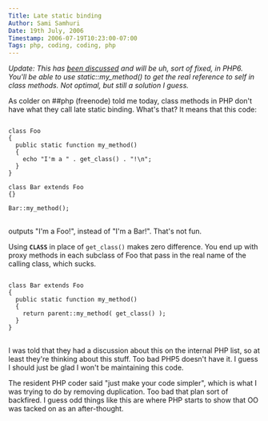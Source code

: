 ```yaml
---
Title: Late static binding
Author: Sami Samhuri
Date: 19th July, 2006
Timestamp: 2006-07-19T10:23:00-07:00
Tags: php, coding, coding, php
---
```


*Update: This has <a href="http://www.php.net/~derick/meeting-notes.html#late-static-binding-using-this-without-or-perhaps-with-a-different-name">been discussed</a> and will be uh, sort of fixed, in PHP6. You'll be able to use static::my_method() to get the real reference to self in class methods. Not optimal, but still a solution I guess.*

As colder on ##php (freenode) told me today, class methods in PHP don't have what they call late static binding. What's that? It means that this code:

<pre>
<code>
class Foo
{
  public static function my_method()
  {
    echo "I'm a " . get_class() . "!\n";
  }
}

class Bar extends Foo
{}

Bar::my_method();
</code>
</pre>

outputs "I'm a Foo!", instead of "I'm a Bar!". That's not fun.

Using <code>__CLASS__</code> in place of <code>get_class()</code> makes zero difference. You end up with proxy methods in each subclass of Foo that pass in the real name of the calling class, which sucks.

<pre>
<code>
class Bar extends Foo
{
  public static function my_method()
  {
    return parent::my_method( get_class() );
  }
}
</code>
</pre>

I was told that they had a discussion about this on the internal PHP list, so at least they're thinking about this stuff. Too bad PHP5 doesn't have it. I guess I should just be glad I won't be maintaining this code.

The resident PHP coder said "just make your code simpler", which is what I was trying to do by removing duplication. Too bad that plan sort of backfired. I guess odd things like this are where PHP starts to show that OO was tacked on as an after-thought.

